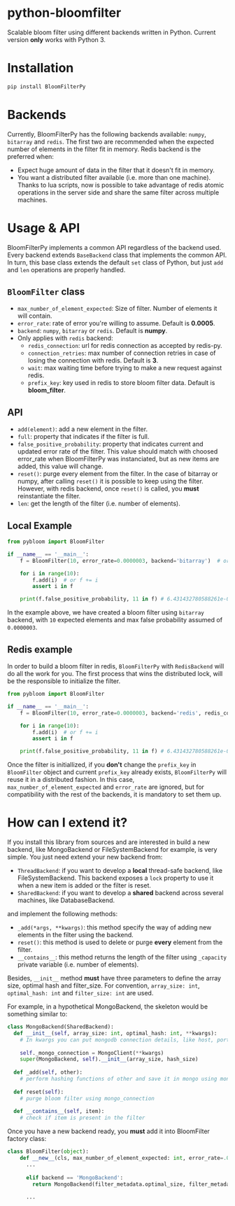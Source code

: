 # python-bloomfilter
Scalable bloom filter using different backends written in Python. Current version **only** works with Python 3.

# Installation
```bash
pip install BloomFilterPy
```
# Backends

Currently, BloomFilterPy has the following backends available: `numpy`, `bitarray` and `redis`. The first two are recommended when the expected number of elements in the filter fit in memory. Redis backend is the preferred when:

- Expect huge amount of data in the filter that it doesn't fit in memory.
- You want a distributed filter available (i.e. more than one machine). Thanks to lua scripts, now is possible to take advantage of redis atomic operations in the server side and share the same filter across multiple machines. 

# Usage & API

BloomFilterPy implements a common API regardless of the backend used. Every backend extends `BaseBackend` class that implements the common API. In turn, this base class extends the default `set` class of Python, but just `add` and `len` operations are properly handled.

## `BloomFilter` class

- `max_number_of_element_expected`: Size of filter. Number of elements it will contain.
- `error_rate`: rate of error you're willing to assume. Default is **0.0005**.
- `backend`: `numpy`, `bitarray` or `redis`. Default is **numpy**.
- Only applies with `redis` backend:
  - `redis_connection`: url for redis connection as accepted by redis-py.
  - `connection_retries`: max number of connection retries in case of losing the connection with redis. Default is **3**.
  - `wait`: max waiting time before trying to make a new request against redis. 
  - `prefix_key`: key used in redis to store bloom filter data. Default is **bloom_filter**.

## API

- `add(element)`: add a new element in the filter.
- `full`: property that indicates if the filter is full.
- `false_positive_probability`: property that indicates current and updated error rate of the filter. This value should match with choosed error_rate when BloomFilterPy was instanciated, but as new items are added, this value will change.
- `reset()`: purge every element from the filter. In the case of bitarray or numpy, after calling `reset()` it is possible to keep  using the filter. However, with redis backend, once `reset()` is called, you **must** reinstantiate the filter.
- `len`: get the length of the filter (i.e. number of elements).

## Local Example

```python
from pybloom import BloomFilter

if __name__ == '__main__':
    f = BloomFilter(10, error_rate=0.0000003, backend='bitarray')  # or backend='numpy'

    for i in range(10):
        f.add(i)  # or f += i
        assert i in f

    print(f.false_positive_probability, 11 in f) # 6.431432780588261e-07 False
```

In the example above, we have created a bloom filter using `bitarray` backend, with `10` expected elements and max false probability assumed of `0.0000003`.

## Redis example
In order to build a bloom filter in redis, `BloomFilterPy` with `RedisBackend` will do all the work for you. The first process that wins the distributed lock, will be the responsible to initialize the filter. 
```python
from pybloom import BloomFilter

if __name__ == '__main__':
    f = BloomFilter(10, error_rate=0.0000003, backend='redis', redis_connection='redis://localhost:6379/0')

    for i in range(10):
        f.add(i)  # or f += i
        assert i in f

    print(f.false_positive_probability, 11 in f) # 6.431432780588261e-07 False
```
Once the filter is initiallized, if you **don't** change the `prefix_key` in `BloomFilter` object and current `prefix_key` already exists, `BloomFilterPy` will reuse it in a distributed fashion. In this case, `max_number_of_element_expected` and `error_rate` are ignored, but for compatibility with the rest of the backends, it is mandatory to set them up.

# How can I extend it?

If you install this library from sources and are interested in build a new backend, like MongoBackend or FileSystemBackend for example, is very simple. You just need extend your new backend from:

- `ThreadBackend`: if you want to develop a **local** thread-safe backend, like FileSystemBackend. This backend exposes a `lock` property to use it when a new item is added or the filter is reset.
- `SharedBackend`: if you want to develop a **shared** backend across several machines, like DatabaseBackend.

and implement the following methods:

- `_add(*args, **kwargs)`: this method specify the way of adding new elements in the filter using the backend.
- `reset()`: this method is used to delete or purge **every** element from the filter.
- `__contains__`: this method returns the length of the filter using `_capacity` private variable (i.e. number of elements).

Besides, `__init__` method **must** have three parameters to define the array size, optimal hash and filter_size. For convention, `array_size: int`, `optimal_hash: int` and `filter_size: int` are used.

For example, in a hypothetical MongoBackend, the skeleton would be something similar to:

```python
class MongoBackend(SharedBackend):
  def __init__(self, array_size: int, optimal_hash: int, **kwargs):
    # In kwargs you can put mongodb connection details, like host, port and so on.
    
    self._mongo_connection = MongoClient(**kwargs)
    super(MongoBackend, self).__init__(array_size, hash_size)
   
  def _add(self, other):
    # perform hashing functions of other and save it in mongo using mongo_connection
   
  def reset(self):
    # purge bloom filter using mongo_connection
   
  def __contains__(self, item):
    # check if item is present in the filter
```

Once you have a new backend ready, you **must** add it into BloomFilter factory class:

```python
class BloomFilter(object):
    def __new__(cls, max_number_of_element_expected: int, error_rate=.0005, backend='numpy', **kwargs):
      ...
      
      elif backend == 'MongoBackend':
        return MongoBackend(filter_metadata.optimal_size, filter_metadata.optimal_hash, max_number_of_element_expected, **kwargs)
      
      ...
```
